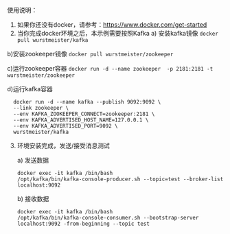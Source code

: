 使用说明：
1. 如果你还没有docker，请参考：https://www.docker.com/get-started
2. 当你完成docker环境之后，本示例需要按照Kafka
  a) 安装kafka镜像
  `docker pull wurstmeister/kafka`
  
  b)安装zookeeper镜像
  `docker pull wurstmeister/zookeeper`
  
  c)运行zookeeper容器
  `docker run -d --name zookeeper  -p 2181:2181 -t wurstmeister/zookeeper`
  
  d)运行kafka容器
  ```
    docker run -d --name kafka --publish 9092:9092 \
    --link zookeeper \
    --env KAFKA_ZOOKEEPER_CONNECT=zookeeper:2181 \
    --env KAFKA_ADVERTISED_HOST_NAME=127.0.0.1 \
    --env KAFKA_ADVERTISED_PORT=9092 \
    wurstmeister/kafka
   ```

3. 环境安装完成，发送/接受消息测试
   
   a) 发送数据
   ```
   docker exec -it kafka /bin/bash
   /opt/kafka/bin/kafka-console-producer.sh --topic=test --broker-list localhost:9092
   ```
   b) 接收数据
   ```
   docker exec -it kafka /bin/bash
   /opt/kafka/bin/kafka-console-consumer.sh --bootstrap-server localhost:9092 -from-beginning --topic test
   ```

